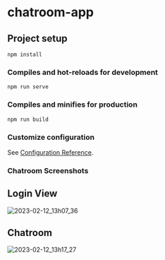 # chatroom-app

## Project setup
```
npm install
```

### Compiles and hot-reloads for development
```
npm run serve
```

### Compiles and minifies for production
```
npm run build
```

### Customize configuration
See [Configuration Reference](https://cli.vuejs.org/config/).

### Chatroom Screenshots

## Login View
![2023-02-12_13h07_36](https://user-images.githubusercontent.com/44851355/218309696-cfcd8f74-a238-4e4f-bc0a-3aea753c9c6d.png)

## Chatroom
![2023-02-12_13h17_27](https://user-images.githubusercontent.com/44851355/218309698-70c52bfb-2648-4ad3-abe3-74e559aa0da9.png)
